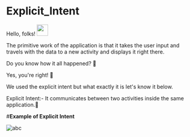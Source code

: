 # Explicit_Intent
Hello, folks! <img src="https://raw.githubusercontent.com/MartinHeinz/MartinHeinz/master/wave.gif" width="30px">

The primitive work of the application is that it takes the user input and travels with the data to a new activity and displays it right there.  

Do you know how it all happened? 🤔

Yes, you're right! 🤩

We used the explicit intent but what exactly it is let's know it below.

Explicit Intent:- It communicates between two activities inside the same application.🤝


#**Example of Explicit Intent**

![abc](https://user-images.githubusercontent.com/53009878/134225818-7021de32-51c5-4e09-9f0c-3c51d56888f7.jpg)


